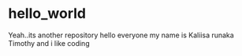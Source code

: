 # hello_world
Yeah..its another repository
hello everyone
my name is Kaliisa runaka Timothy and i like coding

